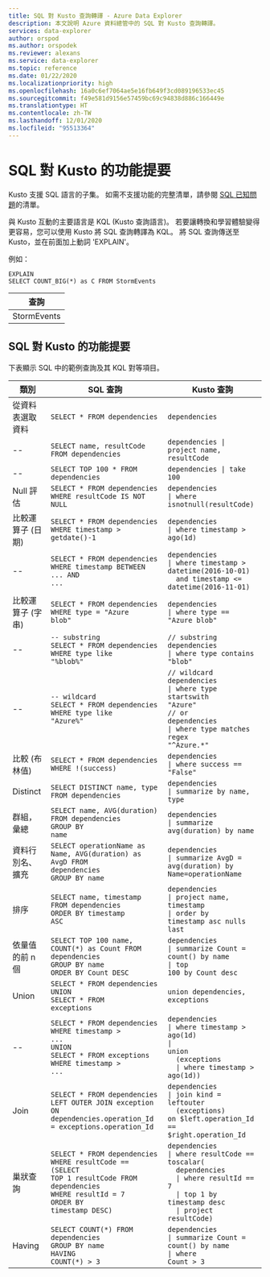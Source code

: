 ```yaml
---
title: SQL 對 Kusto 查詢轉譯 - Azure Data Explorer
description: 本文說明 Azure 資料總管中的 SQL 對 Kusto 查詢轉譯。
services: data-explorer
author: orspod
ms.author: orspodek
ms.reviewer: alexans
ms.service: data-explorer
ms.topic: reference
ms.date: 01/22/2020
ms.localizationpriority: high
ms.openlocfilehash: 16a0c6ef7064ae5e16fb649f3cd089196533ec45
ms.sourcegitcommit: f49e581d9156e57459bc69c94838d886c166449e
ms.translationtype: HT
ms.contentlocale: zh-TW
ms.lasthandoff: 12/01/2020
ms.locfileid: "95513364"
---
```

# <a name="sql-to-kusto-cheat-sheet"></a>SQL 對 Kusto 的功能提要

Kusto 支援 SQL 語言的子集。 如需不支援功能的完整清單，請參閱 [SQL 已知問題](../api/tds/sqlknownissues.md)的清單。

與 Kusto 互動的主要語言是 KQL (Kusto 查詢語言)。 若要讓轉換和學習體驗變得更容易，您可以使用 Kusto 將 SQL 查詢轉譯為 KQL。 將 SQL 查詢傳送至 Kusto，並在前面加上動詞 'EXPLAIN'。

例如：

<!-- csl: https://help.kusto.windows.net:443/Samples -->
```kusto
EXPLAIN 
SELECT COUNT_BIG(*) as C FROM StormEvents 
```

|查詢|
|---|
|StormEvents<br>| summarize C=count()<br>| project C|

## <a name="sql-to-kusto-cheat-sheet"></a>SQL 對 Kusto 的功能提要

下表顯示 SQL 中的範例查詢及其 KQL 對等項目。

|類別 |SQL 查詢 |Kusto 查詢
|---|---|---
從資料表選取資料 |<code>SELECT * FROM dependencies</code> | <code>dependencies</code>
--|<code>SELECT name, resultCode FROM dependencies</code> |<code>dependencies &#124; project name, resultCode</code>
--|<code>SELECT TOP 100 * FROM dependencies</code> | <code>dependencies &#124; take 100</code>
Null 評估 |<code>SELECT * FROM dependencies<br>WHERE resultCode IS NOT NULL</code> | <code>dependencies<br>&#124; where isnotnull(resultCode)</code>
比較運算子 (日期) |<code>SELECT * FROM dependencies<br>WHERE timestamp > getdate()-1</code>| <code>dependencies<br>&#124; where timestamp > ago(1d)</code>
--|<code>SELECT * FROM dependencies<br>WHERE timestamp BETWEEN ... AND ...</code> |<code>dependencies<br>&#124; where timestamp > datetime(2016-10-01)<br>&nbsp;&nbsp;and timestamp <= datetime(2016-11-01)</code>
比較運算子 (字串)|<code>SELECT * FROM dependencies<br>WHERE type = "Azure blob"</code> |<code>dependencies<br>&#124; where type == "Azure blob"</code>
--|<code>-- substring<br>SELECT * FROM dependencies<br>WHERE type like "%blob%"</code> |<code>// substring<br>dependencies<br>&#124; where type contains "blob"</code>
--|<code>-- wildcard<br>SELECT * FROM dependencies<br>WHERE type like "Azure%"</code> |<code>// wildcard<br>dependencies<br>&#124; where type startswith "Azure"<br>// or<br>dependencies<br>&#124; where type matches regex "^Azure.*"</code>
比較 (布林值) |<code>SELECT * FROM dependencies<br>WHERE !(success)</code> |<code>dependencies<br>&#124; where success == "False"</code>
Distinct |<code>SELECT DISTINCT name, type  FROM dependencies</code> |<code>dependencies<br>&#124; summarize by name, type</code>
群組，彙總 |<code>SELECT name, AVG(duration) FROM dependencies<br>GROUP BY name</code> |<code>dependencies<br>&#124; summarize avg(duration) by name</code>
資料行別名、擴充 |<code>SELECT operationName as Name, AVG(duration) as AvgD FROM dependencies<br>GROUP BY name</code> |<code>dependencies<br>&#124; summarize AvgD = avg(duration) by Name=operationName</code>
排序 |<code>SELECT name, timestamp FROM dependencies<br>ORDER BY timestamp ASC</code> |<code>dependencies<br>&#124; project name, timestamp<br>&#124; order by timestamp asc nulls last</code>
依量值的前 n 個 |<code>SELECT TOP 100 name, COUNT(*) as Count FROM dependencies<br>GROUP BY name<br>ORDER BY Count DESC</code> |<code>dependencies<br>&#124; summarize Count = count() by name<br>&#124; top 100 by Count desc</code>
Union |<code>SELECT * FROM dependencies<br>UNION<br>SELECT * FROM exceptions</code> |<code>union dependencies, exceptions</code>
--|<code>SELECT * FROM dependencies<br>WHERE timestamp > ...<br>UNION<br>SELECT * FROM exceptions<br>WHERE timestamp > ...</code> |<code>dependencies<br>&#124; where timestamp > ago(1d)<br>&#124; union<br>&nbsp;&nbsp;(exceptions<br>&nbsp;&nbsp;&#124; where timestamp > ago(1d))</code>
Join |<code>SELECT * FROM dependencies <br>LEFT OUTER JOIN exception<br>ON dependencies.operation_Id = exceptions.operation_Id</code> |<code>dependencies<br>&#124; join kind = leftouter<br>&nbsp;&nbsp;(exceptions)<br>on $left.operation_Id == $right.operation_Id</code>
巢狀查詢 |<code>SELECT * FROM dependencies<br>WHERE resultCode == <br>(SELECT TOP 1 resultCode FROM dependencies<br>WHERE resultId = 7<br>ORDER BY timestamp DESC)</code> |<code>dependencies<br>&#124; where resultCode == toscalar(<br>&nbsp;&nbsp;dependencies<br>&nbsp;&nbsp;&#124; where resultId == 7<br>&nbsp;&nbsp;&#124; top 1 by timestamp desc<br>&nbsp;&nbsp;&#124; project resultCode)</code>
Having |<code>SELECT COUNT(\*) FROM dependencies<br>GROUP BY name<br>HAVING COUNT(\*) > 3</code> |<code>dependencies<br>&#124; summarize Count = count() by name<br>&#124; where Count > 3</code>|
